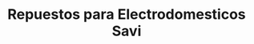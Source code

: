 ---
title: "Repuestos para Electrodomesticos Savi"
url: /san-antonio/repuestos-para-electrodomesticos-savi/
shop: general
---